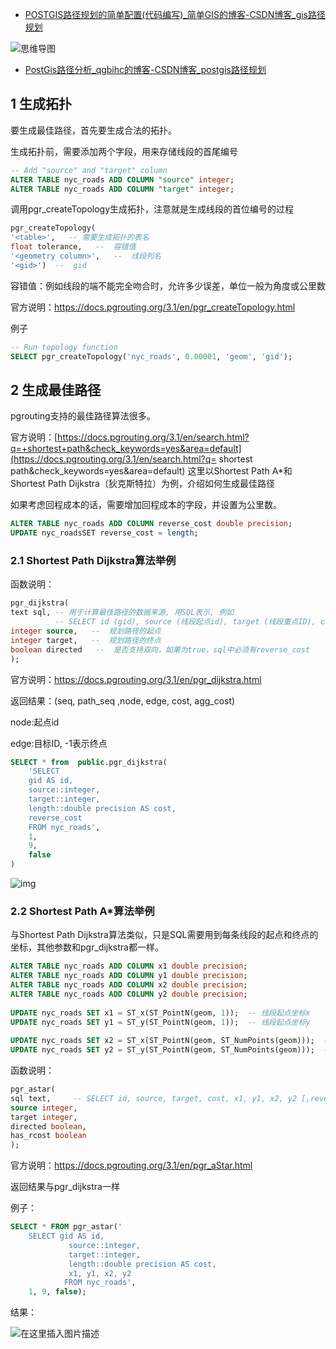 - [POSTGIS路径规划的简单配置(代码编写)_简单GIS的博客-CSDN博客_gis路径规划](https://blog.csdn.net/weixin_39683229/article/details/121771680)

![思维导图](https://img-blog.csdnimg.cn/51732260008b4cecb2ff585bb047b6e8.png?x-oss-process=image/watermark,type_d3F5LXplbmhlaQ,shadow_50,text_Q1NETiBA566A5Y2VR0lT,size_20,color_FFFFFF,t_70,g_se,x_16)

- [PostGis路径分析_qgbihc的博客-CSDN博客_postgis路径规划](https://blog.csdn.net/qgbihc/article/details/108609968?spm=1001.2101.3001.6650.2&utm_medium=distribute.pc_relevant.none-task-blog-2~default~CTRLIST~Rate-2.pc_relevant_paycolumn_v3&depth_1-utm_source=distribute.pc_relevant.none-task-blog-2~default~CTRLIST~Rate-2.pc_relevant_paycolumn_v3&utm_relevant_index=4)

## 1 生成拓扑

要生成最佳路径，首先要生成合法的拓扑。

生成拓扑前，需要添加两个字段，用来存储线段的首尾编号

```sql
-- Add "source" and "target" column
ALTER TABLE nyc_roads ADD COLUMN "source" integer;
ALTER TABLE nyc_roads ADD COLUMN "target" integer;
```

调用pgr_createTopology生成拓扑，注意就是生成线段的首位编号的过程

```sql
pgr_createTopology(
'<table>',   -- 需要生成拓扑的表名
float tolerance,   --  容错值
'<geometry column>',   --  线段列名
'<gid>')  --  gid
```

容错值：例如线段的端不能完全吻合时，允许多少误差，单位一般为角度或公里数

官方说明：https://docs.pgrouting.org/3.1/en/pgr_createTopology.html

例子

```sql
-- Run topology function
SELECT pgr_createTopology('nyc_roads', 0.00001, 'geom', 'gid');
```

## 2 生成最佳路径

pgrouting支持的最佳路径算法很多。

官方说明：[https://docs.pgrouting.org/3.1/en/search.html?q=+shortest+path&check_keywords=yes&area=default](https://docs.pgrouting.org/3.1/en/search.html?q= shortest path&check_keywords=yes&area=default)
这里以Shortest Path A*和Shortest Path Dijkstra（狄克斯特拉）为例，介绍如何生成最佳路径

如果考虑回程成本的话，需要增加回程成本的字段，并设置为公里数。

```sql
ALTER TABLE nyc_roads ADD COLUMN reverse_cost double precision;
UPDATE nyc_roadsSET reverse_cost = length;
```

### 2.1 Shortest Path Dijkstra算法举例

函数说明：

```sql
pgr_dijkstra(
text sql, -- 用于计算最佳路径的数据来源, 用SQL表示, 例如 
          -- SELECT id (gid), source (线段起点id), target (线段重点ID), cost (起点到终点的成本) [,reverse_cost (终点到起点的成本)] FROM edge_table
integer source,   --  规划路径的起点
integer target,   --  规划路径的终点
boolean directed   --  是否支持双向，如果为true，sql中必须有reverse_cost
);  
```

官方说明：https://docs.pgrouting.org/3.1/en/pgr_dijkstra.html

返回结果：(seq, path_seq ,node, edge, cost, agg_cost)

node:起点id

edge:目标ID, -1表示终点

```sql
SELECT * from  public.pgr_dijkstra(
	'SELECT
	gid AS id,
	source::integer,
	target::integer,
	length::double precision AS cost,
	reverse_cost
	FROM nyc_roads', 
	1, 
	9, 
	false
) 
```

![img](https://img-blog.csdnimg.cn/20200915215514531.png?x-oss-process=image/watermark,type_ZmFuZ3poZW5naGVpdGk,shadow_10,text_aHR0cHM6Ly9ibG9nLmNzZG4ubmV0L3FnYmloYw==,size_16,color_FFFFFF,t_70#pic_center)

### 2.2 Shortest Path A*算法举例

与Shortest Path Dijkstra算法类似，只是SQL需要用到每条线段的起点和终点的坐标，其他参数和pgr_dijkstra都一样。

```sql
ALTER TABLE nyc_roads ADD COLUMN x1 double precision;
ALTER TABLE nyc_roads ADD COLUMN y1 double precision;
ALTER TABLE nyc_roads ADD COLUMN x2 double precision;
ALTER TABLE nyc_roads ADD COLUMN y2 double precision;
 
UPDATE nyc_roads SET x1 = ST_x(ST_PointN(geom, 1));  -- 线段起点坐标x
UPDATE nyc_roads SET y1 = ST_y(ST_PointN(geom, 1));  -- 线段起点坐标y
 
UPDATE nyc_roads SET x2 = ST_x(ST_PointN(geom, ST_NumPoints(geom)));  -- 线段终点坐标x
UPDATE nyc_roads SET y2 = ST_y(ST_PointN(geom, ST_NumPoints(geom)));  -- 线段终点坐标y
```

函数说明：

```sql
pgr_astar(
sql text,     -- SELECT id, source, target, cost, x1, y1, x2, y2 [,reverse_cost] FROM edge_table ，包含了起点和重点坐标，计算速度比Shortest Path Dijkstra算法快一点
source integer,   
target integer, 
directed boolean, 
has_rcost boolean  
);
```

官方说明：https://docs.pgrouting.org/3.1/en/pgr_aStar.html

返回结果与pgr_dijkstra一样

例子：

```sql
SELECT * FROM pgr_astar('
	SELECT gid AS id,
			 source::integer,
			 target::integer,
			 length::double precision AS cost,
			 x1, y1, x2, y2
			FROM nyc_roads',
	1, 9, false);
```

结果：

![在这里插入图片描述](https://img-blog.csdnimg.cn/20200915215844964.png?x-oss-process=image/watermark,type_ZmFuZ3poZW5naGVpdGk,shadow_10,text_aHR0cHM6Ly9ibG9nLmNzZG4ubmV0L3FnYmloYw==,size_16,color_FFFFFF,t_70#pic_center)